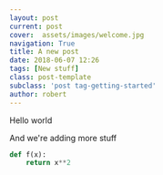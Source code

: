 ```yaml
---
layout: post
current: post
cover:  assets/images/welcome.jpg
navigation: True
title: A new post 
date: 2018-06-07 12:26
tags: [New stuff]
class: post-template
subclass: 'post tag-getting-started'
author: robert
---
```


Hello world

And we're adding more stuff

```python
def f(x): 
    return x**2
```